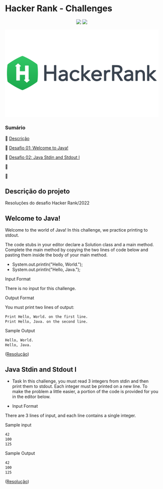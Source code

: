 # Hacker Rank - Challenges
<p align="center">
  <img src="https://img.shields.io/static/v1?label=JDK &message=v11.0.14&color=red&style=flat&logo=appveyor&logo=openjdk"/>
  <img src="http://img.shields.io/static/v1?label=STATUS&message=Em Andamento&color=yellow&style=flat"/>
</p>

 <p align="center"><img src="https://github.com/almeidastor/imgsforreadme/blob/main/rackerankchal/icon.png"></p>


### Sumário
🔹 [Descrição](#descrição-do-projeto)

🔹 [Desafio 01: Welcome to Java!](#welcome-to-java)

🔹 [Desafio 02:  Java Stdin and Stdout I](#java-stdin-and-stdout-i)

🔹 [](#)

🔹 [](#)


## Descrição do projeto 
<p align="justify">
Resoluções do desafio Hacker Rank/2022
</p>

## Welcome to Java!
Welcome to the world of Java! In this challenge, we practice printing to stdout.

The code stubs in your editor declare a Solution class and a main method. Complete the main method by copying the two lines of code below and pasting them inside the body of your main method.

* System.out.println("Hello, World.");
* System.out.println("Hello, Java.");

Input Format

There is no input for this challenge.

Output Format

You must print two lines of output:

    Print Hello, World. on the first line.
    Print Hello, Java. on the second line.

Sample Output

    Hello, World.
    Hello, Java.
 

(<a href="https://github.com/almeidastor/RackerHank_challenges/blob/main/src/main/java/com/mycompany/rackerhank_challenges/Welcome_to_Java.java">Resolução</a>)



## Java Stdin and Stdout I
* Task
In this challenge, you must read 3 integers from stdin and then print them to stdout. Each integer must be printed on a new line. To make the problem a little easier, a portion of the code is provided for you in the editor below.

* Input Format

There are 3 lines of input, and each line contains a single integer.

Sample input

    42
    100
    125

Sample Output

    42
    100
    125

(<a href="https://github.com/almeidastor/RackerHank_challenges/blob/main/src/main/java/com/mycompany/rackerhank_challenges/Java_Stdin_and_Stdout_I.java">Resolução</a>)


## 


  

## 
  


## 